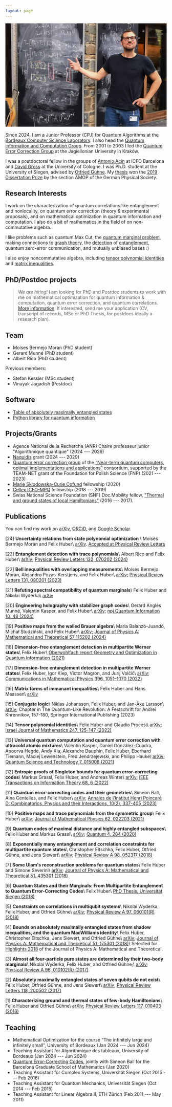 ```yaml
---
layout: page
---
```


![](Untitled_horiz.png)

Since 2024, I am a Junior Professor (CPJ) for Quantum Algorithms at the [Bordeaux Computer Science Laboratory](https://labri.fr). I also head the [Quantum information and Computation Group](https://quantique.labri.fr/). From 2001 to 2003 I led the [Quantum Error Correction Group](https://nisq.pl/quantum-error-correction-group)
at the Jagiellonian University in Kraków.

I was a postdoctoral fellow in the groups of [Antonio Acín](https://www.icfo.eu/research-group/7/quantum-information/home/437/) at ICFO Barcelona and [David Gross](https://qi.uni-koeln.de/) at the University of Cologne. I was Ph.D. student at the University of Siegen, advised by [Otfried Gühne](https://www.physik.uni-siegen.de/tqo/). My [thesis](https://dspace.ub.uni-siegen.de/handle/ubsi/1272) won the [2019 Dissertation Prize](https://www.dpg-physik.de/auszeichnungen/preise-der-dpg-vereinigungen/preistraeger-dissertationspreis-samop) by the section AMOP of the German Physical Society.

## Research Interests
I work on the characterization of quantum correlations like entanglement and nonlocality, on quantum error correction (theory & experimental proposals), and on mathematical optimization in quantum information and computation. I also do a bit of mathematics in the field of on non-commutative algebra.

I like problems such as quantum Max Cut, the [quantum marginal problem](https://arxiv.org/abs/2211.06349), making connections to [graph theory](https://arxiv.org/abs/2310.00612), the [detection](https://arxiv.org/abs/2108.08720) of [entanglement](https://arxiv.org/abs/1708.06298), quantum zero-error communication, and mutually unbiased bases :)

I also enjoy noncommutative algebra, including [tensor polynomial identities](https://arxiv.org/abs/2011.04362) and [matrix inequalities](https://arxiv.org/abs/2002.12887).

## PhD/Postdoc projects

> _We are hiring!_ I am looking for PhD and Postdoc students to work with me on mathematical optimization for quantum information & computation, quantum error correction, and quantum correlations.
[More information](https://quantique.labri.fr/). If interested, send me your application (CV, transcript of records, MSc or PhD Thesis, for postdocs ideally a research plan).


## Team

- Moises Bermejo Moran (PhD student)
- Gerard Munné (PhD student)
- Albert Rico (PhD student)

Previous members:
- Stefan Kessler (MSc student)
- Vinayak Jagadish (Postdoc)

## Software

- [Table of absolutely maximally entangled states](https://tp.nt.uni-siegen.de/ame/ame.html)
- [Python library for quantum information](https://bitbucket.org/huberfe/qgeo)

## Projects/Grants
- Agence National de la Recherche (ANR) Chaire professeur junior "Algorithmique quantique" (2024 --- 2029)
- [Naquidis](https://naquidis.com/) grant (2024 --- 2029)
- [Quantum error correction group](https://nisq.pl/quantum-error-correction-group) of the [“Near-term quantum computers, optimal implementations and applications”](nisq.pl) consortium, supported by the TEAM-NET grant of the Foundation for Polish Science (FNP) (2021 --- 2023)
- [Marie Skłodowska-Curie Cofund](bist.eu/probist) fellowship (2020)
- [Cellex ICFO-MPQ](cellex-mpq.icfo.eu) fellowship (2018 --- 2019)
- Swiss National Science Foundation (SNF) Doc.Mobility fellow, ["Thermal and ground states of local Hamiltonians"](http://p3.snf.ch/project-165024) (2016 --- 2017).


## Publications
You can find my work on [arXiv](https://arxiv.org/a/huber_f_1.html), [ORCiD](https://orcid.org/0000-0002-3856-4018), and [Google Scholar](https://scholar.google.com/citations?user=1O58f3gAAAAJ&hl=en&oi=ao).

[24] **Uncertainty relations from state polynomial optimization** \\
Moisés Bermejo Morán and Felix Huber\\
[arXiv](https://arxiv.org/abs/2310.00612). [Accepted at Physical Review Letters](https://journals.aps.org/prl/accepted/16074YdbXa716b89941e8d84a4395c58c64e08954)

[23] **Entanglement detection with trace polynomials**\\
Albert Rico and Felix Huber\\
[arXiv](https://arxiv.org/abs/2303.07761); [Physical Review Letters 132, 070202 (2024)](https://doi.org/10.1103/PhysRevLett.132.070202)

[22] **Bell inequalities with overlapping measurements**\\
Moisés Bermejo Morán, Alejandro Pozas-Kerstjens, and Felix Huber\\
[arXiv](https://arxiv.org/abs/2303.02127); [Physical Review Letters 131, 080201 (2023)](https://doi.org/10.1103/PhysRevLett.131.080201)

[21] **Refuting spectral compatibility of quantum marginals**\\
Felix Huber and Nikolai Wyderka\\
[arXiv](https://arxiv.org/abs/2211.06349)

[20] **Engineering holography with stabilizer graph codes**\\
Gerard Anglès Munné, Valentin Kasper, and Felix Huber\\
[arXiv](https://arxiv.org/abs/2209.08954); [npj Quantum Information 10, 48 (2024)](https://doi.org/10.1038/s41534-024-00822-z)

[19] **Positive maps from the walled Brauer algebra**\\
Maria Balanzó-Juandó, Michał Studziński, and Felix Huber\\
[arXiv](https://arxiv.org/abs/2112.12738); [Journal of Physics A: Mathematical and Theoretical 57 115202 (2024)](https://doi.org/10.1088/1751-8121/ad2b86)

[18] **Dimension-free entanglement detection in multipartite Werner states**\\
Felix Huber\\
[Oberwohlfach report Geometry and Optimization in Quantum Information (2021)](https://publications.mfo.de/handle/mfo/3902)

[17] **Dimension-free entanglement detection in multipartite Werner states**\\
Felix Huber, Igor Klep, Victor Magron, and Jurij Volčič\\
[arXiv](https://arxiv.org/abs/2108.08720); [Communications in Mathematical Physics 396, 1051–1070 (2022)](https://doi.org/10.1007/s00220-022-04485-9)

[16] **Matrix forms of immanant inequalities**\\
Felix Huber and Hans Maassen\\
[arXiv](https://arxiv.org/abs/2103.04317)

[15] **Conjugate logic**\\
Niklas Johansson, Felix Huber, and Jan-Åke Larsson\\
[arXiv](https://arxiv.org/abs/2102.06572); Chapter in The Quantum-Like Revolution: A Festschrift for Andrei Khrennikov, 157-180, Springer International Publishing (2023)

[14] **Tensor polynomial identities**\\
Felix Huber and Claudio Procesi\\
[arXiv](https://arxiv.org/abs/2011.04362); [Israel Journal of Mathematics 247, 125-147 (2022)](https://doi.org/10.1007/s11856-021-2262-6)

[13] **Universal quantum computation and quantum error correction with ultracold atomic mixtures**\\
Valentin Kasper, Daniel González-Cuadra, Apoorva Hegde, Andy Xia, Alexandre Dauphin, Felix Huber, Eberhard Tiemann, Maciej Lewenstein, Fred Jendrzejewski, and Philipp Hauke\\
[arXiv](https://arxiv.org/abs/2010.15923); [Quantum Science and Technology 7, 015008 (2021)](https://doi.org/10.1088/2058-9565/ac2d39)

[12] **Entropic proofs of Singleton bounds for quantum error-correcting codes**\\
Markus Grassl, Felix Huber, and Andreas Winter\\
[arXiv](https://arxiv.org/abs/2010.07902); [IEEE Transactions on Information Theory 68, 6 (2022)](https://doi.org/10.1109/TIT.2022.3149291)

[11] **Quantum error-correcting codes and their geometries**\\
Simeon Ball, Aina Centelles, and Felix Huber\\
[arXiv](https://arxiv.org/abs/2007.05992); [Annales de l’Institut Henri Poincaré D: Combinatorics, Physics and their Interactions, 10(2), 337-405 (2023)](https://doi.org/10.4171/aihpd/160)

[10] **Positive maps and trace polynomials from the symmetric group**\\
Felix Huber\\
[arXiv](https://arxiv.org/abs/2002.12887); [Journal of Mathematical Physics 62, 022203 (2021)](https://doi.org/10.1063/5.0028856)

[9] **Quantum codes of maximal distance and highly entangled subspaces**\\
Felix Huber and Markus Grassl\\
[arXiv](https://arxiv.org/abs/1907.07733); [Quantum 4, 284 (2020)](https://doi.org/10.22331/q-2020-06-18-284)

[8] **Exponentially many entanglement and correlation constraints for multipartite quantum states**\\
Christopher Eltschka, Felix Huber, Otfried Gühne, and Jens Siewert\\
[arXiv](https://arxiv.org/abs/1807.09165); [Physical Review A 98, 052317 (2018)](https://doi.org/10.1103/PhysRevA.98.052317)

[7] **Some Ulam's reconstruction problems for quantum states**\\
Felix Huber and Simone Severini\\
[arXiv](https://arxiv.org/abs/1802.00783); [Journal of Physics A: Mathematical and Theoretical 51, 435301 (2018)](https://doi.org/10.1088/1751-8121/aadd1e)

[6] **Quantum States and their Marginals: From Multipartite Entanglement to Quantum Error-Correcting Codes**\\
Felix Huber\\
[PhD Thesis, Universität Siegen (2018)](https://dspace.ub.uni-siegen.de/handle/ubsi/1272)

[5] **Constraints on correlations in multiqubit systems**\\
Nikolai Wyderka, Felix Huber, and Otfried Gühne\\
[arXiv](https://arxiv.org/abs/1710.00758); [Physical Review A 97, 060101(R) (2018)](https://doi.org/10.1103/PhysRevA.97.060101)

[4] **Bounds on absolutely maximally entangled states from shadow inequalities, and the quantum MacWilliams identity**\\
Felix Huber, Christopher Eltschka, Jens Siewert, and Otfried Gühne\\
[arXiv](https://arxiv.org/abs/1708.06298); [Journal of Physics A: Mathematical and Theoretical 51, 175301 (2018)](https://doi.org/10.1088/1751-8121/aaade5)\\
Selected for [Highlights 2018](https://iopscience.iop.org/journal/1751-8121/page/Highlights-of-2018) of the Journal of Physics A: Mathematical and Theoretical.

[3] **Almost all four-particle pure states are determined by their two-body marginals**\\
Nikolai Wyderka, Felix Huber, and Otfried Gühne;\\
 [arXiv](https://arxiv.org/abs/1703.10950); [Physical Review A 96, 010102(R) (2017)](https://doi.org/10.1103/PhysRevA.96.010102)

[2] **Absolutely maximally entangled states of seven qubits do not exist**\\
Felix Huber, Otfried Gühne, and Jens Siewert\\
[arXiv](https://arxiv.org/abs/1608.06228); [Physical Review Letters 118, 200502 (2017)](https://doi.org/10.1103/PhysRevLett.118.200502)

[1] **Characterizing ground and thermal states of few-body Hamiltonians**\\
Felix Huber and Otfried Gühne\\
[arXiv](https://arxiv.org/abs/1601.01630); [Physical Review Letters 117, 010403 (2016)](https://doi.org/10.1103/PhysRevLett.117.010403)

## Teaching
- Mathematical Optimization for the course “The infinitely large and infinitely small”, University of Bordeaux (Jan 2024 --- Jun 2024)
- Teaching Assistant for Algorithmique des tableaux, University of Bordeaux (Jan 2024 --- Jun 2024)
- [Quantum Error-Correcting Codes](https://bgsmath.cat/event/quantum-error-correcting-codes/), jointly with Simeon Ball for the Barcelona Graduate School of Mathematics (Jan 2020)
- Teaching Assistant for Complex Systems, Universität Siegen (Oct 2015 --- Feb 2016)
- Teaching Assistant for Quantum Mechanics, Universität Siegen (Oct 2014 --- Feb 2015)
- Teaching Assistant for Linear Algebra II, ETH Zürich (Feb 2011 --- May 2011)
